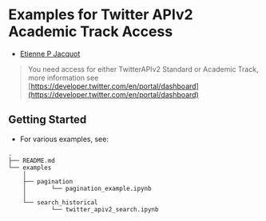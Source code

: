 # Examples for Twitter APIv2 Academic Track Access

- [Etienne P Jacquot](mailto:etienne.jacquot@asc.upenn.edu)

> You need access for either TwitterAPIv2 Standard or Academic Track, more information see [https://developer.twitter.com/en/portal/dashboard](https://developer.twitter.com/en/portal/dashboard)

## Getting Started

- For various examples, see: 

```
.
├── README.md
└── examples
    │
    ├── pagination
    │       └── pagination_example.ipynb
    │
    └── search_historical
            └── twitter_apiv2_search.ipynb
```

